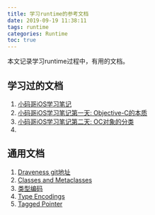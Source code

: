 ```yaml
---
title: 学习runtime的参考文档
date: 2019-09-19 11:38:11
tags: runtime
categories: Runtime
toc: true
---
```


本文记录学习runtime过程中，有用的文档。

<!--more-->

## 学习过的文档

1. [小码哥iOS学习笔记](https://juejin.im/user/5a329c1351882529707931f0/posts)
2. [小码哥iOS学习笔记第一天: Objective-C的本质](https://juejin.im/post/5b248ad151882574e808d3c9)
3. [小码哥iOS学习笔记第二天: OC对象的分类](https://juejin.im/post/5b646f44f265da0fae4f3e6c)
4. 


## 通用文档

1. [Draveness git地址](https://github.com/Draveness/analyze)
2. [Classes and Metaclasses](http://www.sealiesoftware.com/blog/archive/2009/04/14/objc_explain_Classes_and_metaclasses.html)
3. [类型编码](https://developer.apple.com/library/mac/documentation/Cocoa/Conceptual/ObjCRuntimeGuide/Articles/ocrtTypeEncodings.html)
4. [Type Encodings](http://nshipster.cn/type-encodings/)
5. [Tagged Pointer](https://en.wikipedia.org/wiki/Tagged_pointer)



